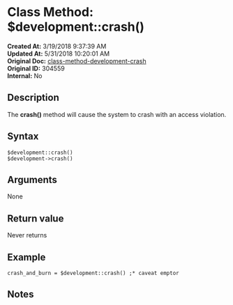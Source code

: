 # Class Method: $development::crash()

**Created At:** 3/19/2018 9:37:39 AM  
**Updated At:** 5/31/2018 10:20:01 AM  
**Original Doc:** [class-method-development-crash](https://docs.jbase.com/42948-dynamic-objects/class-method-development-crash)  
**Original ID:** 304559  
**Internal:** No  

## Description

The **crash()** method will cause the system to crash with an access violation.

## Syntax

```
$development::crash()
$development->crash()
```

## Arguments

None

## Return value

Never returns

## Example

```
crash_and_burn = $development::crash() ;* caveat emptor
```

## Notes
